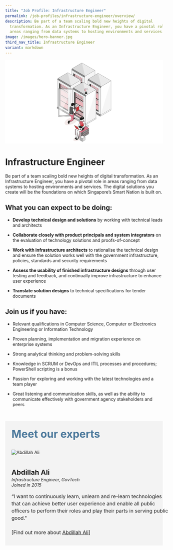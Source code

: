 ```yaml
---
title: "Job Profile: Infrastructure Engineer"
permalink: /job-profiles/infrastructure-engineer/overview/
description: Be part of a team scaling bold new heights of digital
  transformation. As an Infrastructure Engineer, you have a pivotal role in
  areas ranging from data systems to hosting environments and services.
image: /images/hero-banner.jpg
third_nav_title: Infrastructure Engineer
variant: markdown
---
```

![Infrastructure Engineer](/images/header/header_ict_infra.jpeg)

# Infrastructure Engineer
Be part of a team scaling bold new heights of digital transformation. As an Infrastructure Engineer, you have a pivotal role in areas ranging from data systems to hosting environments and services. The digital solutions you create will be the foundations on which Singapore’s Smart Nation is built on.

## What you can expect to be doing:

* **Develop technical design and solutions** by working with technical leads and architects 

* **Collaborate closely with product principals and system integrators** on the evaluation of technology solutions and proofs-of-concept  

* **Work with infrastructure architects** to rationalise the technical design and ensure the solution works well with the government infrastructure, policies, standards and security requirements 

* **Assess the usability of finished infrastructure designs** through user testing and feedback, and continually improve infrastructure to enhance user experience

* **Translate solution designs** to technical specifications for tender documents 



## Join us if you have:

* Relevant qualifications in Computer Science, Computer or Electronics Engineering or Information Technology

* Proven planning, implementation and migration experience on enterprise systems

* Strong analytical thinking and problem-solving skills

* Knowledge in SCRUM or DevOps and ITIL processes and procedures; PowerShell scripting is a bonus

* Passion for exploring and working with the latest technologies and a team player

* Great listening and communication skills, as well as the ability to communicate effectively with government agency stakeholders and peers


​
<div class="row" style="font-size:34px; font-weight: 700; color: #4B789B; background-color: #f3f3f3; padding: 20px 0px 20px 20px;"> Meet our experts</div>
        
<div class="row" style="background-color: #f3f3f3;">
      <div class="column" style="padding: 10px 0px 30px 20px;"><img src="https://techcareers.smartnation.gov.sg/images/people/abdillah_ali.jpeg" alt="Abdillah Ali"></div>
      <div class="column" style="width: 100%; padding: 10px 20px 30px 20px;">
       <span style="font-size: 22px; font-weight: bold; line-height: 30px;">Abdillah Ali</span><br><span style="font-size: 14px; font-style: italic; line-height: 16px;">Infrastructure Engineer, GovTech<br>Joined in 2015</span><br><br>
    <span style="font-size: 16px; line-height: 23px;">“I want to continuously learn, unlearn and re-learn technologies that can achieve better user experience and enable all public officers to perform their roles and play their parts in serving public good."<br><br> [Find out more about <a href="/job-profiles/infrastructure-engineer/abdillah-ali">Abdillah Ali</a>]</span>
      </div>
</div>